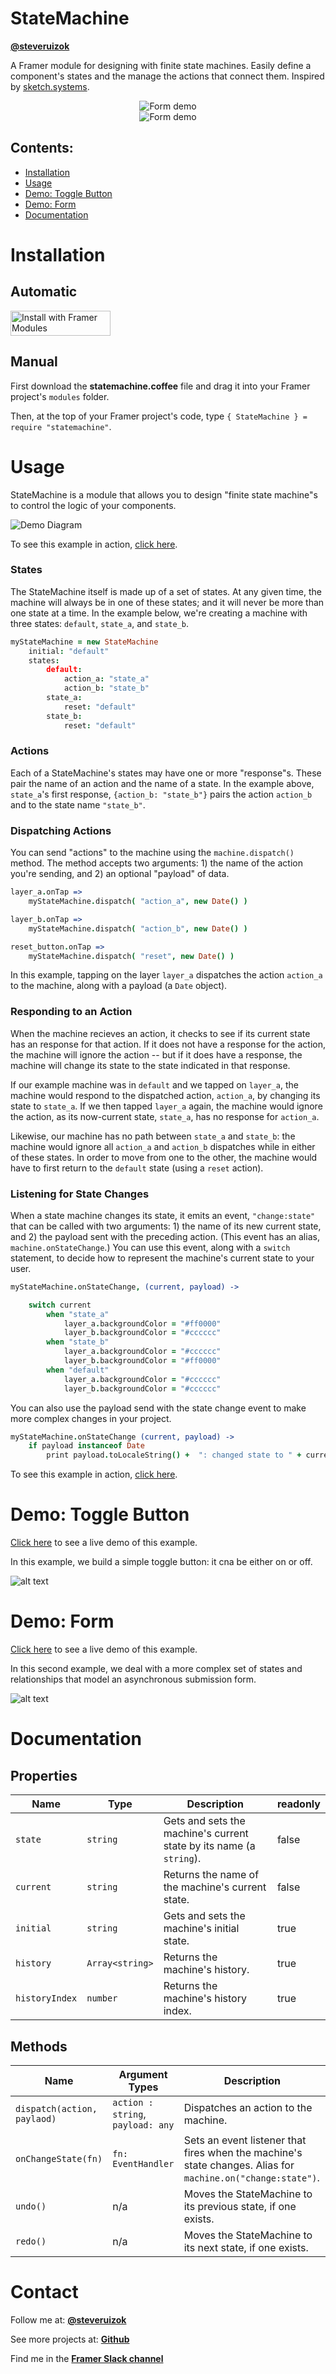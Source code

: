 # StateMachine

**[@steveruizok](http://twitter.com/steveruizok)**

A Framer module for designing with finite state machines. Easily define a component's states and the manage the actions that connect them. Inspired by [sketch.systems](http://sketch.systems).

<div style="text-align: center">
	<img src="assets/code_snippet_2.png" alt="Form demo"/><br/>
	<img src="assets/form_demo_1.gif" alt="Form demo"/>
</div>

## Contents:

- [Installation](#installation)
- [Usage](#usage)
- [Demo: Toggle Button](#demo-toggle-button)
- [Demo: Form](#demo-form)
- [Documentation](#documentation)

# Installation

## Automatic

<a href='https://open.framermodules.com/StateMachine'>
    <img alt='Install with Framer Modules'
    src='https://www.framermodules.com/assets/badge@2x.png' width='160' height='40' />
</a>

## Manual

First download the **statemachine.coffee** file and drag it into your Framer project's `modules` folder. 

Then, at the top of your Framer project's code, type `{ StateMachine } = require "statemachine"`.

# Usage

StateMachine is a module that allows you to design "finite state machine"s to control the logic of your components.

![Demo Diagram](assets/diagram.svg "Toggle demo")

To see this example in action, [click here](https://framer.cloud/lpCQp).

### States

The StateMachine itself is made up of a set of states. At any given time, the machine will always be in one of these states; and it will never be more than one state at a time. In the example below, we're creating a machine with three states: `default`, `state_a`, and `state_b`.

```coffeescript
myStateMachine = new StateMachine
	initial: "default"
	states:
		default:
			action_a: "state_a"
			action_b: "state_b"
		state_a:
			reset: "default"
		state_b:
			reset: "default"
```


### Actions

Each of a StateMachine's states may have one or more "response"s. These pair the name of an action and the name of a state. In the example above, `state_a`'s first response, `{action_b: "state_b"}` pairs the action `action_b` and to the state name `"state_b"`.

### Dispatching Actions

You can send "actions" to the machine using the `machine.dispatch()` method. The method accepts two arguments: 1) the name of the action you're sending, and 2) an optional "payload" of data.

```coffeescript
layer_a.onTap =>
	myStateMachine.dispatch( "action_a", new Date() )

layer_b.onTap =>
	myStateMachine.dispatch( "action_b", new Date() )

reset_button.onTap =>
	myStateMachine.dispatch( "reset", new Date() )
```

In this example, tapping on the layer `layer_a` dispatches the action `action_a` to the machine, along with a payload (a `Date` object).

### Responding to an Action

When the machine recieves an action, it checks to see if its current state has an response for that action. If it does not have a response for the action, the machine will ignore the action -- but if it does have a response, the machine will change its state to the state indicated in that response.

If our example machine was in `default` and we tapped on `layer_a`, the machine would respond to the dispatched action, `action_a`, by changing its state to `state_a`. If we then tapped `layer_a` again, the machine would ignore the action, as its now-current state, `state_a`, has no response for `action_a`. 

Likewise, our machine has no path between `state_a` and `state_b`: the machine would ignore all `action_a` and `action_b` dispatches while in either of these states. In order to move from one to the other, the machine would have to first return to the `default` state (using a `reset` action).

### Listening for State Changes

When a state machine changes its state, it emits an event, `"change:state"` that can be called with two arguments: 1) the name of its new current state, and 2) the payload sent with the preceding action. (This event has an alias, `machine.onStateChange`.) You can use this event, along with a `switch` statement, to decide how to represent the machine's current state to your user.

```coffeescript
myStateMachine.onStateChange, (current, payload) ->

	switch current
		when "state_a"
			layer_a.backgroundColor = "#ff0000"
			layer_b.backgroundColor = "#cccccc"
		when "state_b"
			layer_a.backgroundColor = "#cccccc"
			layer_b.backgroundColor = "#ff0000"
		when "default"
			layer_a.backgroundColor = "#cccccc"
			layer_b.backgroundColor = "#cccccc"
```

You can also use the payload send with the state change event to make more complex changes in your project.

```coffeescript
myStateMachine.onStateChange (current, payload) ->
	if payload instanceof Date
		print payload.toLocaleString() +  ": changed state to " + current
```

To see this example in action, [click here](https://framer.cloud/lpCQp).

# Demo: Toggle Button

[Click here](https://framer.cloud/rNtID) to see a live demo of this example.

In this example, we build a simple toggle button: it cna be either on or off.

![alt text](assets/toggle_demo.gif "Toggle demo")

# Demo: Form

[Click here](https://framer.cloud/CXRGL) to see a live demo of this example. 

In this second example, we deal with a more complex set of states and relationships that model an asynchronous submission form.

![alt text](assets/form_demo_1.gif "Form demo")

# Documentation

## Properties

| Name           | Type            | Description                                                         | readonly |
| -------------- | --------------- | ------------------------------------------------------------------- | -------- |
| `state`        | `string`        | Gets and sets the machine's current state by its name (a `string`). | false    |
| `current`      | `string`        | Returns the name of the machine's current state.                    | false    |
| `initial`      | `string`        | Gets and sets the machine's initial state.                          | true     |
| `history`      | `Array<string>` | Returns the machine's history.                                      | true     |
| `historyIndex` | `number`        | Returns the machine's history index.                                | true     |

## Methods

| Name                  | Argument Types       | Description                                                                                                    |
| --------------------- | -------------------- | -------------------------------------------------------------------------------------------------------------- |
| `dispatch(action, paylaod)`   | `action : string`, `payload: any` | Dispatches an action to the machine.                                                                                 |
| `onChangeState(fn)`   | `fn: EventHandler`  | Sets an event listener that fires when the machine's state changes. Alias for `machine.on("change:state")`. |                                                               |
| `undo()`              | n/a                  | Moves the StateMachine to its previous state, if one exists.                                                   |
| `redo()`              | n/a                  | Moves the StateMachine to its next state, if one exists.                                                       |

# Contact

Follow me at: **[@steveruizok](http://twitter.com/steveruizok)**

See more projects at: **[Github](http://github.com/steveruizok)**

Find me in the **[Framer Slack channel](https://framer-slack-signup.herokuapp.com/)**